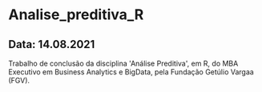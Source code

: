 # Analise_preditiva_R

Data: 14.08.2021
------------------------------------------------
Trabalho de conclusão da disciplina 'Análise Preditiva', em R, do MBA Executivo em Business Analytics e BigData, pela Fundação Getúlio Vargaa (FGV).
